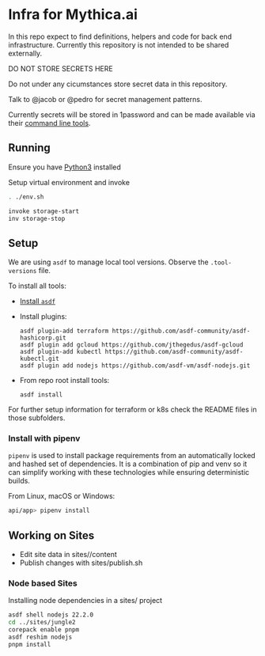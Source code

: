 # Infra for Mythica.ai

In this repo expect to find definitions, helpers and code for back end
infrastructure. Currently this repository is not intended to be shared externally.

DO NOT STORE SECRETS HERE

Do not under any cicumstances store secret data in this repository.

Talk to @jacob or @pedro for secret management patterns.

Currently secrets will be stored in 1password and can be made available
via their [command line tools](https://developer.1password.com/docs/cli/get-started/#install).

## Running

Ensure you have [Python3](https://python.org) installed 

Setup virtual environment and invoke
```bash
. ./env.sh
```

```bash
invoke storage-start
inv storage-stop
```

## Setup

We are using `asdf` to manage local tool versions. Observe the
`.tool-versions` file.

To install all tools:

- [Install `asdf`](https://asdf-vm.com/guide/getting-started.html)

- Install plugins:

  ``` shell
  asdf plugin-add terraform https://github.com/asdf-community/asdf-hashicorp.git
  asdf plugin add gcloud https://github.com/jthegedus/asdf-gcloud
  asdf plugin-add kubectl https://github.com/asdf-community/asdf-kubectl.git
  asdf plugin add nodejs https://github.com/asdf-vm/asdf-nodejs.git
  ```

- From repo root install tools:

  ``` shell
  asdf install
  ```

For further setup information for terraform or k8s check the README
files in those subfolders.

### Install with pipenv

`pipenv` is used to install package requirements from an automatically locked
and hashed set of dependencies. It is a combination of pip and venv so it can
simplify working with these technologies while ensuring deterministic builds.

From Linux, macOS or Windows:

```bash
api/app> pipenv install
```

## Working on Sites

* Edit site data in sites/<sitename>/content
* Publish changes with sites/publish.sh <sitename>


### Node based Sites

Installing node dependencies in a sites/ project

```bash
asdf shell nodejs 22.2.0
cd ../sites/jungle2
corepack enable pnpm
asdf reshim nodejs
pnpm install
```

